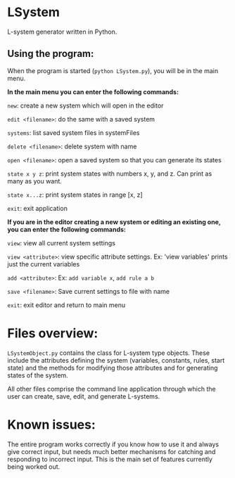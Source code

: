 # LSystem
L-system generator written in Python.

## Using the program:

When the program is started (`python LSystem.py`), you will be in the main menu.

<b>In the main menu you can enter the following commands:</b>

`new`: create a new system which will open in the editor

`edit <filename>`: do the same with a saved system

`systems`: list saved system files in systemFiles

`delete <filename>`: delete system with name <filename>

`open <filename>`: open a saved system so that you can generate its states

`state x y z`: print system states with numbers x, y, and z. Can print as many as you want.

`state x...z`: print system states in range [x, z]

`exit`: exit application

<b>If you are in the editor creating a new system or editing an existing one, you can enter the following commands:</b>

`view`: view all current system settings

`view <attribute>`: view specific attribute settings. Ex: 'view variables' prints just the current variables

`add <attribute>`: Ex: `add variable x`, `add rule a b`

`save <filename>`: Save current settings to file with name <filename>

`exit`: exit editor and return to main menu

# Files overview:

`LSystemObject.py` contains the class for L-system type objects. These include the attributes defining the system (variables, constants, rules, start state) and the methods for modifying those attributes and for generating states of the system.

All other files comprise the command line application through which the user can create, save, edit, and generate L-systems.

# Known issues:

The entire program works correctly if you know how to use it and always give correct input, but needs much better mechanisms for catching and responding to incorrect input. This is the main set of features currently being worked out.
